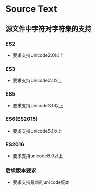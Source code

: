 # Source Text 

## 源文件中字符对字符集的支持

### ES2 

* 要求支持Unicode2.0以上

### ES3 

* 要求支持Unicode2.1以上

### ES5 

* 要求支持Unicode3.0以上

### ES6(ES2015)

* 要求支持Unicode5.1以上

### ES2016

* 要求支持unicode8.0以上

### 后续版本要求

* 要求支持最新的unicode版本

